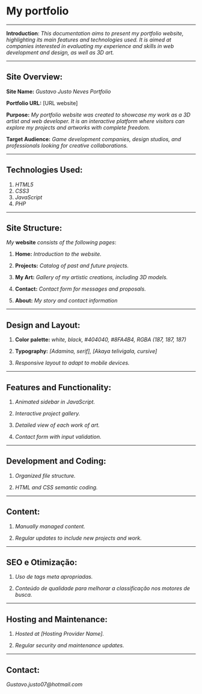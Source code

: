 # My portfolio

<hr>

**Introduction**: _This documentation aims to present my portfolio website, highlighting its main features and technologies used. It is aimed at companies interested in evaluating my experience and skills in web development and design, as well as 3D art._

<hr>

## Site Overview:

**Site Name:** _Gustavo Justo Neves Portfolio_

**Portfolio URL:** [URL website]

**Purpose:** _My portfolio website was created to showcase my work as a 3D artist and web developer. It is an interactive platform where visitors can explore my projects and artworks with complete freedom._

**Target Audience:** _Game development companies, design studios, and professionals looking for creative collaborations._

<hr>

## Technologies Used:

1. _HTML5_
1. _CSS3_
1. _JavaScript_
1. _PHP_

<hr>

## Site Structure:

_My_ **website** _consists of the following pages_:

1. **Home:** _Introduction to the website._
   
1. **Projects:** _Catalog of past and future projects._
   
1. **My Art:** _Gallery of my artistic creations, including 3D models._
   
1. **Contact:** _Contact form for messages and proposals._
   
1. **About:** _My story and contact information_

<hr>

## Design and Layout:

1. **Color palette:** _white, black, #404040, #8FA4B4, RGBA (187, 187, 187)_

1. **Typography:** _[Adamina, serif], [Akaya telivigala, cursive]_

1. _Responsive layout to adapt to mobile devices._

<hr>

## Features and Functionality:

1.  _Animated sidebar in JavaScript._

1.  _Interactive project gallery._

1.  _Detailed view of each work of art._

1.  _Contact form with input validation._

<hr>

## Development and Coding:

1. _Organized file structure._
   
1. _HTML and CSS semantic coding._

<hr>

## Content:

1. _Manually managed content._
  
1. _Regular updates to include new projects and work._

<hr>

## SEO e Otimização:

1. _Uso de tags meta apropriadas._
   
1. _Conteúdo de qualidade para melhorar a classificação nos motores de busca._

<hr>

## Hosting and Maintenance:

1. _Hosted at [Hosting Provider Name]._
   
1. _Regular security and maintenance updates._

<hr>

## Contact:

_Gustavo.justo07@hotmail.com_

